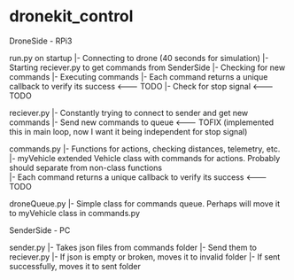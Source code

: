 # dronekit_control

DroneSide - RPi3 

run.py on startup
|- Connecting to drone (40 seconds for simulation)
|- Starting reciever.py to get commands from SenderSide
|- Checking for new commands
|- Executing commands 
|- Each command returns a unique callback to verify its success  <--- TODO
|- Check for stop signal                                         <--- TODO

reciever.py
|- Constantly trying to connect to sender and get new commands
|- Send new commands to queue                                    <--- TOFIX (implemented this in main loop, now I want it being independent for stop signal)      

commands.py
|- Functions for actions, checking distances, telemetry, etc.
|- myVehicle extended Vehicle class with commands for actions. Probably should separate from non-class functions  
|- Each command returns a unique callback to verify its success  <--- TODO

droneQueue.py
|- Simple class for commands queue. Perhaps will move it to myVehicle class in commands.py

SenderSide - PC                             

sender.py
|- Takes json files from commands folder
|- Send them to reciever.py
|- If json is empty or broken, moves it to invalid folder
|- If sent successfully, moves it to sent folder
